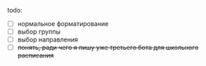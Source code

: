 todo:

- [ ] нормальное форматирование
- [ ] выбор группы
- [ ] выбор направления
- [ ] ~~понять, ради чего я пишу уже третьего бота для школьного расписания~~
